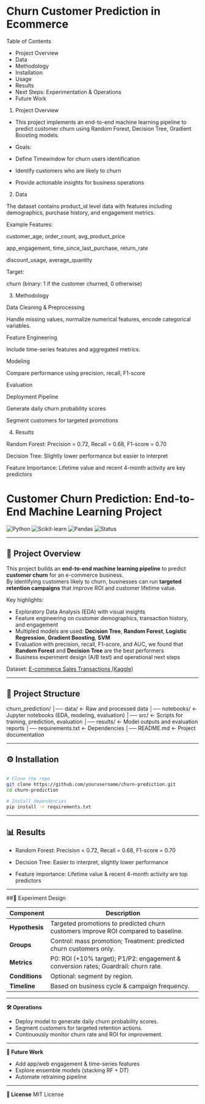 # Churn Customer Prediction in Ecommerce

Table of Contents

- Project Overview
- Data
- Methodology
- Installation
- Usage
- Results
- Next Steps: Experimentation & Operations
- Future Work

1. Project Overview

- This project implements an end-to-end machine learning pipeline to predict customer churn using Random Forest, Decision Tree, Gradient Boosting models.

- Goals:

+ Define Timewindow for churn users identification

+ Identify customers who are likely to churn

+ Provide actionable insights for business operations

2. Data

The dataset contains product_id level data with features including demographics, purchase history, and engagement metrics.

Example Features:

customer_age, order_count, avg_product_price

app_engagement, time_since_last_purchase, return_rate

discount_usage, average_quantity

Target:

churn (binary: 1 if the customer churned, 0 otherwise)

3. Methodology

Data Cleaning & Preprocessing

Handle missing values, normalize numerical features, encode categorical variables.

Feature Engineering

Include time-series features and aggregated metrics.

Modeling


Compare performance using precision, recall, F1-score

Evaluation

Deployment Pipeline

Generate daily churn probability scores

Segment customers for targeted promotions


4. Results

Random Forest: Precision = 0.72, Recall = 0.68, F1-score = 0.70

Decision Tree: Slightly lower performance but easier to interpret

Feature Importance: Lifetime value and recent 4-month activity are key predictors


# Customer Churn Prediction: End-to-End Machine Learning Project

![Python](https://img.shields.io/badge/python-3.11-blue) ![Scikit-learn](https://img.shields.io/badge/scikit--learn-1.2.2-green) ![Pandas](https://img.shields.io/badge/pandas-1.6.0-yellow) ![Status](https://img.shields.io/badge/status-active-success)

---

## 📌 Project Overview
This project builds an **end-to-end machine learning pipeline** to predict **customer churn** for an e-commerce business.  
By identifying customers likely to churn, businesses can run **targeted retention campaigns** that improve ROI and customer lifetime value.

Key highlights:
- Exploratory Data Analysis (EDA) with visual insights
- Feature engineering on customer demographics, transaction history, and engagement
- Multipled models are used: **Decision Tree**, **Random Forest**, **Logistic Regression**, **Gradient Boosting**, **SVM**
- Evaluation with precision, recall, F1-score, and AUC, we found that **Random Forest** and **Decision Tree** are the best performers
- Business experiment design (A/B test) and operational next steps

Dataset: [E-commerce Sales Transactions (Kaggle)](https://www.kaggle.com/datasets/miadul/e-commerce-sales-transactions-dataset)

---

## 📂 Project Structure

churn_prediction/
│── data/             <- Raw and processed data
│── notebooks/        <- Jupyter notebooks (EDA, modeling, evaluation)
│── src/              <- Scripts for training, prediction, evaluation
│── results/          <- Model outputs and evaluation reports
│── requirements.txt  <- Dependencies
│── README.md         <- Project documentation

---

## ⚙️ Installation
```bash

# Clone the repo
git clone https://github.com/yourusername/churn-prediction.git
cd churn-prediction

# Install dependencies
pip install -r requirements.txt
```
---

## 📊 Results

- Random Forest: Precision = 0.72, Recall = 0.68, F1-score = 0.70

- Decision Tree: Easier to interpret, slightly lower performance

- Feature importance: Lifetime value & recent 4-month activity are top predictors

---

##🧪 Experiment Design

| **Component** | **Description** |
|---------------|-----------------|
| **Hypothesis** | Targeted promotions to predicted churn customers improve ROI compared to baseline. |
| **Groups** | Control: mass promotion; Treatment: predicted churn customers only. |
| **Metrics** | P0: ROI (+10% target); P1/P2: engagement & conversion rates; Guardrail: churn rate. |
| **Conditions** | Optional: segment by region. |
| **Timeline** | Based on business cycle & campaign frequency. |

---

**🛠 Operations**
- Deploy model to generate daily churn probability scores.  
- Segment customers for targeted retention actions.  
- Continuously monitor churn rate and ROI for improvement.  

---

**🔮 Future Work**
- Add app/web engagement & time-series features  
- Explore ensemble models (stacking RF + DT)  
- Automate retraining pipeline  

---

**📜 License**
MIT License  

